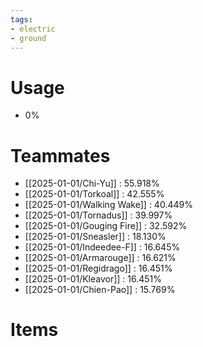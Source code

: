 ```yaml
---
tags:
- electric
- ground
---
```

# Usage
- 0%
# Teammates
- [[2025-01-01/Chi-Yu]] : 55.918%
- [[2025-01-01/Torkoal]] : 42.555%
- [[2025-01-01/Walking Wake]] : 40.449%
- [[2025-01-01/Tornadus]] : 39.997%
- [[2025-01-01/Gouging Fire]] : 32.592%
- [[2025-01-01/Sneasler]] : 18.130%
- [[2025-01-01/Indeedee-F]] : 16.645%
- [[2025-01-01/Armarouge]] : 16.621%
- [[2025-01-01/Regidrago]] : 16.451%
- [[2025-01-01/Kleavor]] : 16.451%
- [[2025-01-01/Chien-Pao]] : 15.769%
# Items